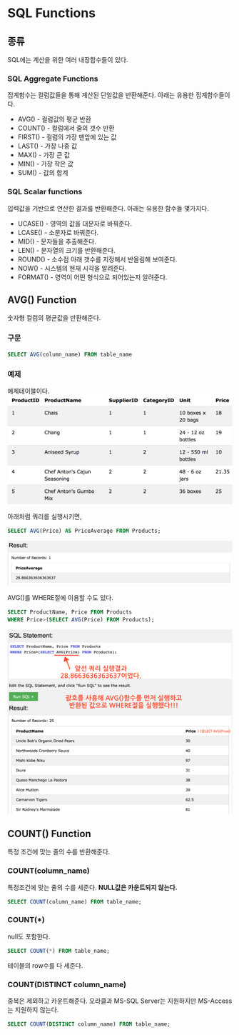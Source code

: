 # SQL Functions

## 종류
SQL에는 계산을 위한 여러 내장함수들이 있다.

### SQL Aggregate Functions
집계함수는 컬럼값들을 통해 계산된 단일값을 반환해준다. 아래는 유용한 집계함수들이다.
 
* AVG() - 컬럼값의 평균 반환
* COUNT() - 컬럼에서 줄의 갯수 반환
* FIRST() - 컬럼의 가장 맨앞에 있는 값
* LAST() - 가장 나중 값
* MAX() - 가장 큰 값
* MIN() - 가장 작은 값
* SUM() - 값의 합계


### SQL Scalar functions
입력값을 기반으로 연산한 결과를 반환해준다. 아래는 유용한 함수들 몇가지다.

* UCASE() - 영역의 값을 대문자로 바꿔준다.
* LCASE() - 소문자로 바꿔준다.
* MID() - 문자들을 추출해준다.
* LEN() - 문자열의 크기를 반환해준다.
* ROUND() - 소수점 아래 갯수를 지정해서 반올림해 보여준다.
* NOW() - 시스템의 현재 시각을 알려준다.
* FORMAT() - 영역이 어떤 형식으로 되어있는지 알려준다. 

## AVG() Function
숫자형 컬럼의 평균값을 반환해준다.

### 구문 
```sql
SELECT AVG(column_name) FROM table_name
```

### 예제 
예제테이블이다.
![](images/SQL_05_AVG()table.png)

아래처럼 쿼리를 실행시키면,
```sql
SELECT AVG(Price) AS PriceAverage FROM Products;
```
![](images/SQL_05_AVG()result01.png)

AVG()를 WHERE절에 이용할 수도 있다. 

```sql
SELECT ProductName, Price FROM Products
WHERE Price>(SELECT AVG(Price) FROM Products);
```

![](images/SQL_05_AVG()result02.png)

## COUNT() Function
특정 조건에 맞는 줄의 수를 반환해준다. 

### COUNT(column_name) 
특정조건에 맞는 줄의 수를 세준다.
**NULL값은 카운트되지 않는다.**

```sql
SELECT COUNT(column_name) FROM table_name;
```

### COUNT(*)
null도 포함한다. 
```sql
SELECT COUNT(*) FROM table_name;
```
테이블의 row수를 다 세준다.

### COUNT(DISTINCT column_name) 
중복은 제외하고 카운트해준다. 오라클과 MS-SQL Server는 지원하지만 MS-Access는 지원하지 않는다.

```sql
SELECT COUNT(DISTINCT column_name) FROM table_name;
```



